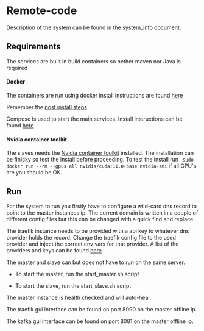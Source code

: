 # Remote-code

Description of the system can be found in the [system_info](doc/system_info.md) document.

## Requirements

The services are built in build containers so nether maven nor Java is required

#### Docker

The containers are run using docker install instructions are found [here](https://docs.docker.com/get-docker/)

Remember the [post install steps](https://docs.docker.com/engine/install/linux-postinstall/)

Compose is used to start the main services. Install instructions can be
found [here](https://docs.docker.com/compose/install/)

#### Nvidia container toolkit

The slaves needs
the [Nvidia container toolkit](https://github.com/NVIDIA/nvidia-dockerhttps://developer.nvidia.com/cuda-downloads)
installed. The installation can be finicky so test the install before proceeding. To test the install
run ``` sudo docker run --rm --gpus all nvidia/cuda:11.0-base nvidia-smi``` if all GPU's are you should be OK.

## Run

For the system to run you firstly have to configure a wild-card dns record to point to the master instances ip. The
current domain is written in a couple of different config files but this can be changed with a quick find and replace.

The traefik instance needs to be provided with a api key to whatever dns provider holds the record. Change the traefik
config file to the used provider and inject the correct env vars for that provider. A list of the providers and keys can
be found [here](https://doc.traefik.io/traefik/https/acme/#providers).

The master and slave can but does not have to run on the same server. 

- To start the master, run the start_master.sh script

- To start the slave, run the start_slave.sh script

The master instance is health checked and will auto-heal. 

The traefik gui interface can be found on port 8090 on the master offline ip.

The kafka gui interface can be found on port 8081 on the master offline ip.



